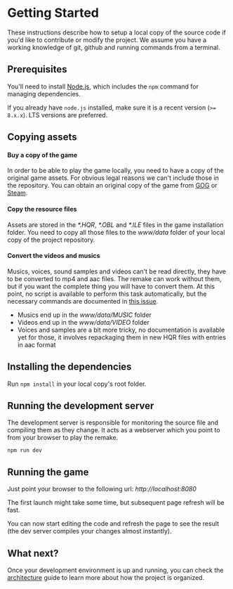 # Getting Started

These instructions describe how to setup a local copy of the source code if you'd like to contribute or modify the project.
We assume you have a working knowledge of git, github and running commands from a terminal.


## Prerequisites

You'll need to install [Node.js](https://nodejs.org), which includes the `npm` command for managing dependencies.

If you already have `node.js` installed, make sure it is a recent version (`>= 8.x.x`). LTS versions are preferred.


## Copying assets

#### Buy a copy of the game

In order to be able to play the game locally, you need to have a copy of the original game assets.
For obvious legal reasons we can't include those in the repository.
You can obtain an original copy of the game from [GOG](https://www.gog.com/game/little_big_adventure_2) or [Steam](http://store.steampowered.com/app/398000/Little_Big_Adventure_2/).

#### Copy the resource files

Assets are stored in the _*.HQR_, _*.OBL_ and _*.ILE_ files in the game installation folder.
You need to copy all those files to the _www/data_ folder of your local copy of the project repository.

#### Convert the videos and musics

Musics, voices, sound samples and videos can't be read directly, they have to be converted to mp4 and aac files.
The remake can work without them, but if you want the complete thing you will have to convert them.
At this point, no script is available to perform this task automatically, but the necessary commands are documented in [this issue](https://github.com/agrande/lba2remake/issues/4).

* Musics end up in the _www/data/MUSIC_ folder
* Videos end up in the _www/data/VIDEO_ folder
* Voices and samples are a bit more tricky, no documentation is available yet for those, it involves repackaging them in new HQR files with entries in aac format


## Installing the dependencies

Run `npm install` in your local copy's root folder.


## Running the development server

The development server is responsible for monitoring the source file and compiling them as they change.
It acts as a webserver which you point to from your browser to play the remake.

`npm run dev`


## Running the game

Just point your browser to the following url: _http://localhost:8080_

The first launch might take some time, but subsequent page refresh will be fast.

You can now start editing the code and refresh the page to see the result (the dev server compiles your changes almost instantly).


## What next?

Once your development environment is up and running, you can check the [architecture](architecture.md) guide to learn more about how the project is organized.
